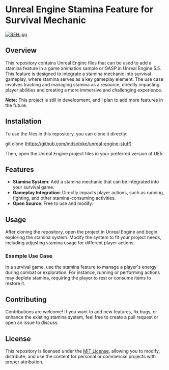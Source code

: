 # Unreal Engine Stamina Feature for Survival Mechanic  

[![REH.jpg](https://i.postimg.cc/hGZGN8LZ/REH.jpg)](https://postimg.cc/KKLFMMst)


## Overview  
This repository contains Unreal Engine files that can be used to add a stamina feature in a game animation sample or GASP in Unreal Engine 5.5. This feature is designed to integrate a stamina mechanic into survival gameplay, where stamina serves as a key gameplay element. The use case involves tracking and managing stamina as a resource, directly impacting player abilities and creating a more immersive and challenging experience.  

**Note:** This project is still in development, and I plan to add more features in the future.  

## Installation  
To use the files in this repository, you can clone it directly:



git clone (https://github.com/mdsotoke/unreal-engine-stuff)




Then, open the Unreal Engine project files in your preferred version of UE5.

## Features  
- **Stamina System**: Add a stamina mechanic that can be integrated into your survival game.
- **Gameplay Integration**: Directly impacts player actions, such as running, fighting, and other stamina-consuming activities.
- **Open Source**: Free to use and modify.

## Usage  
After cloning the repository, open the project in Unreal Engine and begin exploring the stamina system. Modify the system to fit your project needs, including adjusting stamina usage for different player actions.

### Example Use Case  
In a survival game, use the stamina feature to manage a player's energy during combat or exploration. For instance, running or performing actions may deplete stamina, requiring the player to rest or consume items to restore it.

## Contributing  
Contributions are welcome! If you want to add new features, fix bugs, or enhance the existing stamina system, feel free to create a pull request or open an issue to discuss.

## License  
This repository is licensed under the [MIT License](LICENSE), allowing you to modify, distribute, and use the content for personal or commercial projects with proper attribution.

